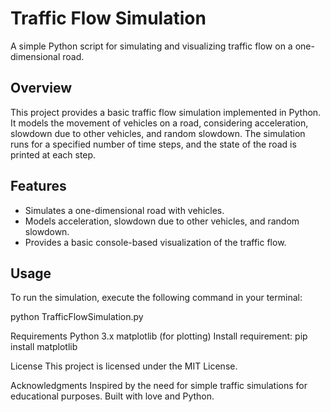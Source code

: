 
# Traffic Flow Simulation

A simple Python script for simulating and visualizing traffic flow on a one-dimensional road.

## Overview

This project provides a basic traffic flow simulation implemented in Python. It models the movement of vehicles on a road, considering acceleration, slowdown due to other vehicles, and random slowdown. The simulation runs for a specified number of time steps, and the state of the road is printed at each step.

## Features

- Simulates a one-dimensional road with vehicles.
- Models acceleration, slowdown due to other vehicles, and random slowdown.
- Provides a basic console-based visualization of the traffic flow.

## Usage

To run the simulation, execute the following command in your terminal:

python TrafficFlowSimulation.py

Requirements
Python 3.x
matplotlib (for plotting)
Install requirement: pip install matplotlib


License
This project is licensed under the MIT License.

Acknowledgments
Inspired by the need for simple traffic simulations for educational purposes.
Built with love and Python.

